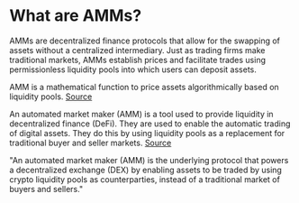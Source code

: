 # What are AMMs?
AMMs are decentralized finance protocols that allow for the swapping of assets without a centralized intermediary. Just as trading firms make traditional markets, AMMs establish prices and facilitate trades using permissionless liquidity pools into which users can deposit assets.

AMM is a mathematical function to price assets algorithmically based on liquidity pools. [Source](https://medium.com/coinmonks/dexs-and-amms-c79bce065703)

An automated market maker (AMM) is a tool used to provide liquidity in decentralized finance (DeFi). They are used to enable the automatic trading of digital assets. They do this by using liquidity pools as a replacement for traditional buyer and seller markets. [Source](https://medium.com/balancer-protocol/what-is-an-automated-market-maker-amm-588954fc5ff7)

"An automated market maker (AMM) is the underlying protocol that powers a decentralized exchange (DEX) by enabling assets to be traded by using crypto liquidity pools as counterparties, instead of a traditional market of buyers and sellers."